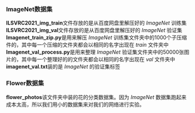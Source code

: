 ### ImageNet数据集
**ILSVRC2021_img_train**文件存放的是从百度网盘里解压好的
$ImageNet$
训练集  
**ILSVRC2021_img_val**文件存放的是从百度网盘里解压好的
$ImageNet$
验证集  
**Imagenet_train_zip.py**是用来解压
$ImageNet$
训练集文件夹中的1000个子压缩件的，其中每一个压缩的文件夹都会以相同的名字出现在
$train$
文件夹中  
**Imagenet_val_process.py**是用来整理
$ImageNet$
验证集文件夹中的50000张图片的，其中每一个整理好的的文件夹都会以相同的名字出现在
$val$
文件夹中  
**imagenet_val.txt**装的是
$ImageNet$
的验证集标签

### Flower数据集
**flower_photos**该文件夹中装的花的分类数据集。因为
$ImageNet$
数据集跑起来成本太高，所以我们用小的数据集来对我们的网络进行实验。
